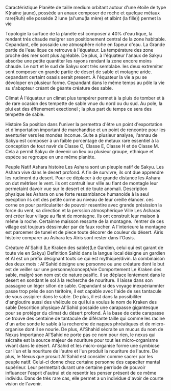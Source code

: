 Caractéristique
	Planète de taille medium
	orbitant autour d'une étoile de type K(naine jaune), 
	possède un anaux composer de roche et quelque métaux rare(Ruh)
	elle possède 2 lune (al'umu(la mère) et albint (la fille))
	permet la vie

Topologie
	la surface de la planète est composer à 40% d'eau lique, la rendant trés chaude malgrer son positionement central de la zone habitable. Cepandant, elle possaide une atmosphère riche en fapeur d'eau. La Grande partie de l'eau lique ce retrouve à l'équateur. La température des zone proche des mer sont plus agréable. De plus, à l'équateur l'anaux de Sakyu absorbe une petite quantiter les rayons rendant la zone encore moins chaude. Le nort et le sud de Sakyu sont très semblabe. les deux extremiter sont composer en grande partie de desert de sable et motagne aride. cepandant certaint osasis serait present. À l'équateur la vie a pu se dévoloper en plusieur forme. Cepandant dans le même temps au pôle la vie su s'abapteur créant de géante créature des sable.

Climat
	À l'équateur un climat plus tempérer permet à la pluis de tomber et à de rare ocasion des tempette de sable vnue du nord ou du sud. Au pole, la plui est des éffenement exectionel ; la plus part du temps ce sera des tempette de sable.

Histoire
	Sa position dans l'univer la permettra d'être un point d'exportation et d'importation important de marchandise et un point de rencontre pour les aventurier vers les mondes inconue. Suite a plusieur analyse, l'annau de Sakyu est composer à un faible porcentage de metaux rare essentiel à la conception de tout navir de  Classe C, Classe E, Classe H et de Classe M. Cela à permit Sakyu de devenir un lieu ou plusieur groupe, ethnique et espèce se regroupe en une même planète.




Peuple
	Natif
		Ashara
			histoire
				Les Ashara sont un pleuple natif de Sakyu. 
				Les Ashara vive dans le desert profond. À fin de survivre, ils ont due apprendre les rudiment du desert. Pour ce déplacer à de grande distance les Ashara on dut métriser le vent. ils ont contruit leur ville au flant de montagle leur permetaint davoir vue sur le desert et de toute anomali.
			Description physique
				les Ashara on une forte ressamblance humanoide à la seul execption ils ont des petite corne au niveau de leur oreille élancer. ces corne on pour particulariter de pouvoir resentire avec grande présission la force du vent, sa direction et la perssion atmosphérique
			Ville
				Les Asharas ont créer leur village au flant de montagne. Ils ont construit leur maison à même la roche. Certainne maisson ressorte de la montagne. l'entrer de ces village est toujours déssimuler par de faux rocher. A l'interieure la montagne est parcemer de tunel et de piece toute décorer de couleur du désert.
		Aïris
			histoire
				comparer au Ashara les Aïris sont rester dans l'Oasis. 

Créature
	Al'Sahid (Le Kraken des sable)(Le Gardien, celui qui est garant de toute vie en Sakyu)
		Definition
			Sahid dans la langue local désigne un gardien et Al est un préfix désignant touts ce qui est mythique/divin. la combinaison des deux mots : Al'Sahid désigne une personne ou une créature dont le but est de veiller sur une personne/concept/vie
		Comportement
			Le Kraken des sable, malgré son nom est de nature pasific. il se déplace lentement dans le desert en sondant le sol à la recherche de nouriture. Il laisse dans son passagne un léger sillon de sable. Cepandant si des voyage inexpériamnter passe trop près de son téritoire, il est capable avec l'aide de ses tantacule de vous assipirer dans le sable. De plus, il est dans la possibiliter d'angloutire aussi des vhéicule ce qui lui a voulus le nom de Kraken des sable 
		Descrition physique
			Al'Sahid possaide une carapasse gigantesque pour se protéger du climat du désert profond. À la base de cette carapasse ce trouve des centaine de tantacule de diférante taille qui comme les racine d'un arbe sonde le sable à la recherche de nappes phréatiques et de micro-organise dont il se nourie. De plus, Al'Shahid sécraite un mucus du nom de Nexus
		Importance
		Al'Sahid ne porte pas ce nom pour rien, le nexus qui sécraite est la source majeur de nouriture pour tout les micro-organisme vivant dans le désert. Al'Sahid et les micro-organise forme une symbiose car l'un et la nouriture de l'autre et l'un produit la nouriture de l'autre. De plus, le Nexus que prosuit Al'Sahid est consider comme sacrer par les peuple natif. Celui-ci donne chez certaine personne des capaciter mantal supérieur. Leur permettait durant une certaine perriode de pouvoir influancer l'esprit d'autrui et de resentir les penser présent de ce même individu. Dans de très rare cas, elle permet a un individue d'avoir de courte vision de l'avenir.
	